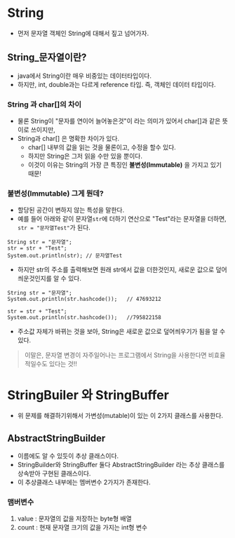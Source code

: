 # String 
- 먼저 문자열 객체인 String에 대해서 짚고 넘어가자.

## String_문자열이란?
- java에서 String이란 매우 비중있는 데이터타입이다. 
- 하지만, int, double과는 다르게 reference 타입. 즉, 객체인 데이터 타입이다. 

### String 과 char[]의 차이
  - 물론 String이 "문자를 연이어 늘어놓은것"이 라는 의미가 있어서 char[]과 같은 뜻이로 쓰이지만, 
  - String과 char[] 은 명확한 차이가 있다. 
     - char[] 내부의 값을 읽는 것을 물론이고, 수정을 할수 있다. 
     - 하지만 String은 그저 읽을 수만 있을 뿐이다. 
     - 이것이 이유는 String의 가장 큰 특징인 __불변성(Immutable)__ 을 가지고 있기 때문!

### 불변성(Immutable) 그게 뭔데? 
  - 할당된 공간이 변하지 않는 특성을 말한다. 
  - 예를 들어 아래와 같이 문자열`str`에 더하기 연산으로 "Test"라는 문자열을 더하면, `str = "문자열Test"`가 된다.
  ```
  String str = "문자열";
  str = str + "Test";
  System.out.println(str); // 문자열Test
  ```
  - 하지만 str의 주소를 출력해보면 원래 str에서 값을 더한것인지, 새로운 값으로 덮어씌운것인지를 알 수 있다.
  ```
  String str = "문자열";
  System.out.println(str.hashcode());   // 47693212
  
  str = str + "Test";
  System.out.println(str.hashcode());   //795822158
  ```
 - 주소값 자체가 바뀌는 것을 보아, String은 새로운 값으로 덮어씌우기가 됨을 알 수 있다.

> 이말은, 문자열 변경이 자주일어나는 프로그램에서 String을 사용한다면 비효율적일수도 있다는 것!!

# StringBuiler 와 StringBuffer
 - 위 문제를 해결하기위해서 가변성(mutable)이 있는 이 2가지 클래스를 사용한다.

## AbstractStringBuilder 
- 이름에도 알 수 있듯이 추상 클래스이다. 
- StringBuilder와 StringBuffer 둘다 AbstractStringBuilder 라는 추상 클래스를 상속받아 구현된 클래스이다. 
- 이 추상클래스 내부에는 멤버변수 2가지가 존재한다.
### 맴버변수
 1. value : 문자열의 값을 저장하는 byte형 배열
 2. count : 현재 문자열 크기의 값을 가지는 int형 변수 



